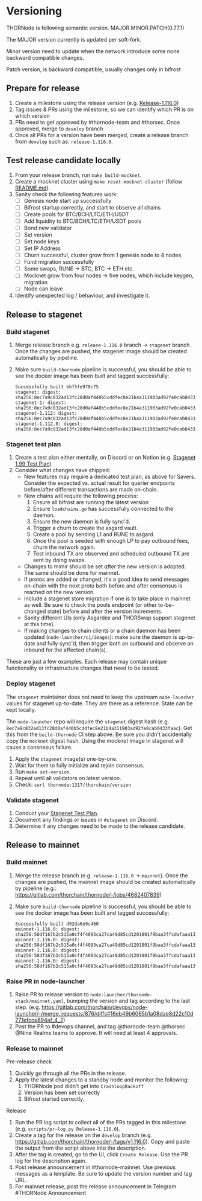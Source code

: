 <!-- markdownlint-disable MD024 -->

# Versioning

THORNode is following semantic version. MAJOR.MINOR.PATCH(0.77.1)

The MAJOR version currently is updated per soft-fork.

Minor version need to update when the network introduce some none backward compatible changes.

Patch version, is backward compatible, usually changes only in bifrost

## Prepare for release

1. Create a milestone using the release version (e.g. [Release-1.116.0](https://gitlab.com/thorchain/thornode/-/milestones/109))
2. Tag issues & PRs using the milestone, so we can identify which PR is on which version
3. PRs need to get approved by #thornode-team and #thorsec. Once approved, merge to `develop` branch
4. Once all PRs for a version have been merged, create a release branch from `develop` such as: `release-1.116.0`.

## Test release candidate locally

1. From your release branch, run `make build-mocknet`.
1. Create a mocknet cluster using `make reset-mocknet-cluster` (follow [README.md](../README.md)).
1. Sanity check the following features work:
   - [ ] Genesis node start up successfully
   - [ ] Bifrost startup correctly, and start to observe all chains
   - [ ] Create pools for BTC/BCH/LTC/ETH/USDT
   - [ ] Add liquidity to BTC/BCH/LTC/ETH/USDT pools
   - [ ] Bond new validator
   - [ ] Set version
   - [ ] Set node keys
   - [ ] Set IP Address
   - [ ] Churn successful, cluster grow from 1 genesis node to 4 nodes
   - [ ] Fund migration successfully
   - [ ] Some swaps, RUNE -> BTC, BTC -> ETH etc.
   - [ ] Mocknet grow from four nodes -> five nodes, which include keygen, migration
   - [ ] Node can leave
1. Identify unexpected log / behaviour, and investigate it.

## Release to stagenet

### Build stagenet

1. Merge release branch e.g. `release-1.116.0` branch -> `stagenet` branch. Once the changes are pushed, the stagenet image should be created automatically by pipeline.
1. Make sure `build-thornode` pipeline is successful, you should be able to see the docker image has been built and tagged successfully:

   ```logs
   Successfully built bbf5fe970c75
   stagenet: digest: sha256:8ec7a9c832ad13fc28d0af440b5cddfec8e21b4a311903ad92fe0cab0433faac
   stagenet-1: digest: sha256:8ec7a9c832ad13fc28d0af440b5cddfec8e21b4a311903ad92fe0cab0433faac
   stagenet-1.112: digest: sha256:8ec7a9c832ad13fc28d0af440b5cddfec8e21b4a311903ad92fe0cab0433faac
   stagenet-1.112.0: digest: sha256:8ec7a9c832ad13fc28d0af440b5cddfec8e21b4a311903ad92fe0cab0433faac
   ```

### Stagenet test plan

1. Create a test plan either mentally, on Discord or on Notion (e.g. [Stagenet 1.99 Test Plan](https://lively-router-cb2.notion.site/Stagenet-1-99-Testing-b5f40b8eac684612bd7fdad78d8e4ae9?pvs=4))
1. Consider what changes have shipped:
   - New features may require a dedicated test plan, as above for Savers. Consider the expected vs. actual result for querier endpoints before/after different transactions are made on-chain.
   - New chains will require the following process:
     1. Ensure all bifrost are running the latest version
     1. Ensure `loadchains.go` has successfully connected to the daemon.
     1. Ensure the new daemon is fully sync'd.
     1. Trigger a churn to create the asgard vault.
     1. Create a pool by sending L1 and RUNE to asgard.
     1. Once the pool is seeded with enough LP to pay outbound fees, churn the network again.
     1. Test inbound TX are observed and scheduled outbound TX are sent by doing swaps.
   - Changes to mimir should be set _after_ the new version is adopted. The same should be done for mainnet.
   - If protos are added or changed, it's a good idea to send messages on-chain with the next proto both before and after consensus is reached on the new version.
   - Include a stagenet store migration if one is to take place in mainnet as well. Be sure to check the pools endpoint (or other to-be-changed state) before and after the version increments.
   - Sanity different UIs (only Asgardex and THORSwap support stagenet at this time).
   - If making changes to chain clients or a chain daemon has been updated (`node-launcher/ci/images`): make sure the daemon is up-to-date and fully sync'd, then trigger both an outbound and observe an inbound for the affected chain(s).

These are just a few examples. Each release may contain unique functionality or infrastructure changes that need to be tested.

### Deploy stagenet

The `stagenet` maintainer does not need to keep the upstream `node-launcher` values for stagenet up-to-date. They are there as a reference. State can be kept locally.

The `node-launcher` repo will require the `stagenet` digest hash (e.g. `8ec7a9c832ad13fc28d0af440b5cddfec8e21b4a311903ad92fe0cab0433faac`). Get this from the `build-thornode` CI step above. Be sure you didn't accidentally copy the `mocknet` digest hash. Using the mocknet image in stagenet will cause a consnesus failure.

1. Apply the `stagenet` image(s) one-by-one.
1. Wait for them to fully initialize and rejoin consensus.
1. Run `make set-version`.
1. Repeat until all validators on latest version.
1. Check: `curl thornode:1317/thorchain/version`

### Validate stagenet

1. Conduct your [Stagenet Test Plan](#stagenet-test-plan).
1. Document any findings or issues in `#stagenet` on Discord.
1. Determine if any changes need to be made to the release candidate.

## Release to mainnet

### Build mainnet

1. Merge the release branch (e.g. `release-1.116.0` -> `mainnet`). Once the changes are pushed, the mainnet image should be created automatically by pipeline (e.g.: https://gitlab.com/thorchain/thornode/-/jobs/4682407839)
1. Make sure `build-thornode` pipeline is successful, you should be able to see the docker image has been built and tagged successfully:

   ```logs
   Successfully built d92da6e9c460
   mainnet-1.116.0: digest: sha256:58df167b2c515a0cf4f4093ca27ca49d85cd1201801f9baa3ffcdafaaa138bcb
   mainnet-1.116.0: digest: sha256:58df167b2c515a0cf4f4093ca27ca49d85cd1201801f9baa3ffcdafaaa138bcb
   mainnet-1.116.0: digest: sha256:58df167b2c515a0cf4f4093ca27ca49d85cd1201801f9baa3ffcdafaaa138bcb
   mainnet-1.116.0: digest: sha256:58df167b2c515a0cf4f4093ca27ca49d85cd1201801f9baa3ffcdafaaa138bcb
   ```

### Raise PR in node-launcher

1. Raise PR to release version to `node-launcher/thornode-stack/mainnet.yaml`, bumping the version and tag according to the last step. (e.g. https://gitlab.com/thorchain/devops/node-launcher/-/merge_requests/876/diffs#16eb49b6065b1a08dae8d22c10d771efcce894af_4_2)
2. Post the PR to #devops channel, and tag @thornode-team @thorsec @Nine Realms teams to approve. It will need at least 4 approvals.

### Release to mainnet

Pre-release check

1. Quickly go through all the PRs in the release.
1. Apply the latest changes to a standby node and monitor the following:
   1. THORNode pod didn't get into `CrashloopBackoff`
   2. Version has been set correctly
   3. Bifrost started correctly.

Release

1. Run the PR log script to collect all of the PRs tagged in this milestone (e.g. `scripts/pr-log.py Release-1.116.0`).
1. Create a tag for the release on the `develop` branch (e.g. https://gitlab.com/thorchain/thornode/-/tags/v1.116.0). Copy and paste the output from the script above into the description.
1. After the tag is created, go to the UI, click `Create Release`. Use the PR log for the description again.
1. Post release announcement in #thornode-mainnet. Use previous messages as a template. Be sure to update the version number and tag URL.
1. For mainnet release, post the release announcement in Telegram #THORNode Announcement
